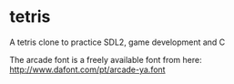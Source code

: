 tetris
======

A tetris clone to practice SDL2, game development and C

The arcade font is a freely available font from here:
http://www.dafont.com/pt/arcade-ya.font
